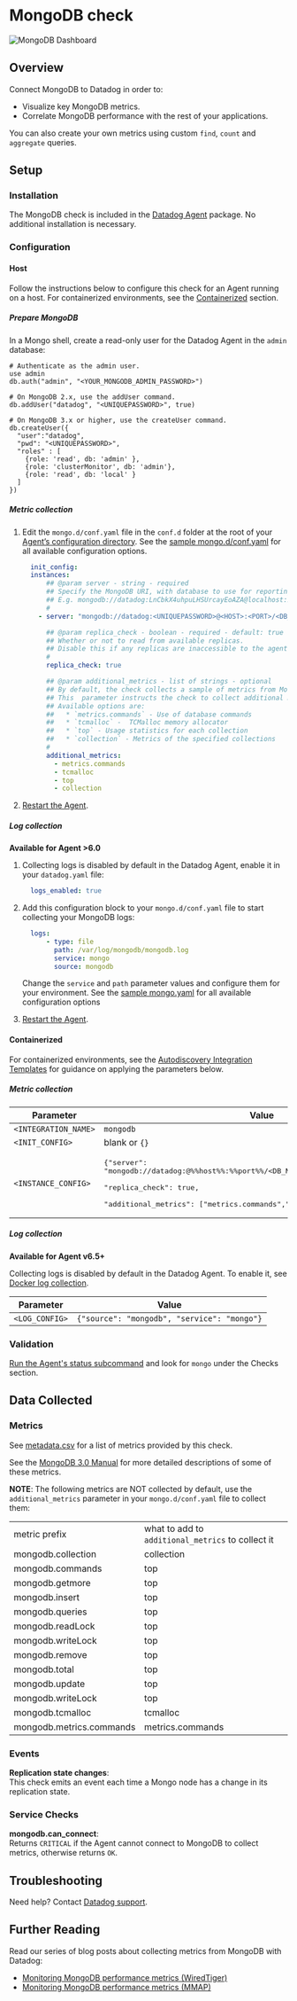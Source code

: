# MongoDB check

![MongoDB Dashboard][1]

## Overview

Connect MongoDB to Datadog in order to:

* Visualize key MongoDB metrics.
* Correlate MongoDB performance with the rest of your applications.

You can also create your own metrics using custom `find`, `count` and `aggregate` queries.

## Setup
### Installation

The MongoDB check is included in the [Datadog Agent][2] package. No additional installation is necessary.

### Configuration

#### Host

Follow the instructions below to configure this check for an Agent running on a host. For containerized environments, see the [Containerized](#containerized) section.

##### Prepare MongoDB

In a Mongo shell, create a read-only user for the Datadog Agent in the `admin` database:

```shell
# Authenticate as the admin user.
use admin
db.auth("admin", "<YOUR_MONGODB_ADMIN_PASSWORD>")

# On MongoDB 2.x, use the addUser command.
db.addUser("datadog", "<UNIQUEPASSWORD>", true)

# On MongoDB 3.x or higher, use the createUser command.
db.createUser({
  "user":"datadog",
  "pwd": "<UNIQUEPASSWORD>",
  "roles" : [
    {role: 'read', db: 'admin' },
    {role: 'clusterMonitor', db: 'admin'},
    {role: 'read', db: 'local' }
  ]
})
```

##### Metric collection

1. Edit the `mongo.d/conf.yaml` file in the `conf.d` folder at the root of your [Agent’s configuration directory][3]. See the [sample mongo.d/conf.yaml][4] for all available configuration options.

    ```yaml
      init_config:
      instances:
          ## @param server - string - required
          ## Specify the MongoDB URI, with database to use for reporting (defaults to "admin")
          ## E.g. mongodb://datadog:LnCbkX4uhpuLHSUrcayEoAZA@localhost:27016/admin
          #
        - server: "mongodb://datadog:<UNIQUEPASSWORD>@<HOST>:<PORT>/<DB_NAME>"

          ## @param replica_check - boolean - required - default: true
          ## Whether or not to read from available replicas.
          ## Disable this if any replicas are inaccessible to the agent.
          #
          replica_check: true

          ## @param additional_metrics - list of strings - optional
          ## By default, the check collects a sample of metrics from MongoDB.
          ## This  parameter instructs the check to collect additional metrics on specific topics.
          ## Available options are:
          ##   * `metrics.commands` - Use of database commands
          ##   * `tcmalloc` -  TCMalloc memory allocator
          ##   * `top` - Usage statistics for each collection
          ##   * `collection` - Metrics of the specified collections
          #
          additional_metrics:
            - metrics.commands
            - tcmalloc
            - top
            - collection
    ```

2. [Restart the Agent][5].

##### Log collection

**Available for Agent >6.0**

1. Collecting logs is disabled by default in the Datadog Agent, enable it in your `datadog.yaml` file:

    ```yaml
      logs_enabled: true
    ```

2. Add this configuration block to your `mongo.d/conf.yaml` file to start collecting your MongoDB logs:

    ```yaml
      logs:
          - type: file
            path: /var/log/mongodb/mongodb.log
            service: mongo
            source: mongodb
    ```

    Change the `service` and `path` parameter values and configure them for your environment.
    See the [sample mongo.yaml][4] for all available configuration options

3. [Restart the Agent][5].

#### Containerized

For containerized environments, see the [Autodiscovery Integration Templates][6] for guidance on applying the parameters below.

##### Metric collection

| Parameter            | Value                                                                                                                                                                                            |
|----------------------|--------------------------------------------------------------------------------------------------------------------------------------------------------------------------------------------------|
| `<INTEGRATION_NAME>` | `mongodb`                                                                                                                                                                                        |
| `<INIT_CONFIG>`      | blank or `{}`                                                                                                                                                                                    |
| `<INSTANCE_CONFIG>`  | <pre>{"server": "mongodb://datadog:<UNIQUEPASSWORD>@%%host%%:%%port%%/<DB_NAME>", <br>"replica_check": true, <br>"additional_metrics": ["metrics.commands","tcmalloc","top","collection"]}</pre> |

##### Log collection

**Available for Agent v6.5+**

Collecting logs is disabled by default in the Datadog Agent. To enable it, see [Docker log collection][5].

| Parameter      | Value                                       |
|----------------|---------------------------------------------|
| `<LOG_CONFIG>` | `{"source": "mongodb", "service": "mongo"}` |

### Validation

[Run the Agent's status subcommand][7] and look for `mongo` under the Checks section.

## Data Collected
### Metrics

See [metadata.csv][8] for a list of metrics provided by this check.

See the [MongoDB 3.0 Manual][9] for more detailed descriptions of some of these metrics.

**NOTE**: The following metrics are NOT collected by default, use the `additional_metrics` parameter in your `mongo.d/conf.yaml` file to collect them:

|                          |                                                   |
|--------------------------|---------------------------------------------------|
| metric prefix            | what to add to `additional_metrics` to collect it |
| mongodb.collection       | collection                                        |
| mongodb.commands         | top                                               |
| mongodb.getmore          | top                                               |
| mongodb.insert           | top                                               |
| mongodb.queries          | top                                               |
| mongodb.readLock         | top                                               |
| mongodb.writeLock        | top                                               |
| mongodb.remove           | top                                               |
| mongodb.total            | top                                               |
| mongodb.update           | top                                               |
| mongodb.writeLock        | top                                               |
| mongodb.tcmalloc         | tcmalloc                                          |
| mongodb.metrics.commands | metrics.commands                                  |

### Events

**Replication state changes**:<br>
This check emits an event each time a Mongo node has a change in its replication state.

### Service Checks

**mongodb.can_connect**:<br>
Returns `CRITICAL` if the Agent cannot connect to MongoDB to collect metrics, otherwise returns `OK`.

## Troubleshooting
Need help? Contact [Datadog support][10].

## Further Reading
Read our series of blog posts about collecting metrics from MongoDB with Datadog:

* [Monitoring MongoDB performance metrics (WiredTiger)][11]
* [Monitoring MongoDB performance metrics (MMAP)][12]


[1]: https://raw.githubusercontent.com/DataDog/integrations-core/master/mongo/images/mongo_dashboard.png
[2]: https://app.datadoghq.com/account/settings#agent
[3]: https://docs.datadoghq.com/agent/guide/agent-configuration-files/?tab=agentv6#agent-configuration-directory
[4]: https://github.com/DataDog/integrations-core/blob/master/mongo/datadog_checks/mongo/data/conf.yaml.example
[5]: https://docs.datadoghq.com/agent/guide/agent-commands/?tab=agentv6#start-stop-and-restart-the-agent
[6]: https://docs.datadoghq.com/agent/autodiscovery/integrations
[7]: https://docs.datadoghq.com/agent/guide/agent-commands/?tab=agentv6#agent-status-and-information
[8]: https://github.com/DataDog/integrations-core/blob/master/mongo/metadata.csv
[9]: https://docs.mongodb.org/manual/reference/command/dbStats
[10]: https://docs.datadoghq.com/help
[11]: https://www.datadoghq.com/blog/monitoring-mongodb-performance-metrics-wiredtiger
[12]: https://www.datadoghq.com/blog/monitoring-mongodb-performance-metrics-mmap
